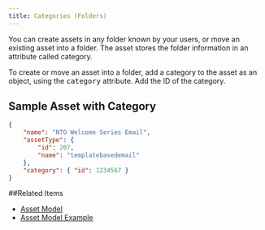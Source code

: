 ```yaml
---
title: Categories (Folders)
---
```


You can create assets in any folder known by your users, or move an existing asset into a folder. The asset stores the folder information in an attribute called category. 

To create or move an asset into a folder, add a category to the asset as an object, using the <samp class="codeph nolang">category</samp> attribute. Add the ID of the category.

## Sample Asset with Category
```json
{
    "name": "NTO Welcome Series Email",
    "assetType": {
        "id": 207,
        "name": "templatebasedemail"
    },
    "category": { "id": 1234567 }
}
```
##Related Items
* [Asset Model](asset-model.htm)
* [Asset Model Example](asset_model_examples.htm)